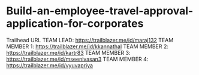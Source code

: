 
# Build-an-employee-travel-approval-application-for-corporates

Trailhead URL
TEAM LEAD: https://trailblazer.me/id/maraj132
TEAM MEMBER 1: https://trailblazer.me/id/kkannathal
TEAM MEMBER 2: https://trailblazer.me/id/kartr83
TEAM MEMBER 3: https://trailblazer.me/id/mseenivasan3
TEAM MEMBER 4: https://trailblazer.me/id/vyuvapriya
